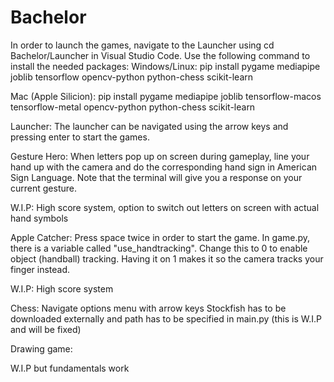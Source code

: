 # Bachelor
In order to launch the games, navigate to the Launcher using
cd Bachelor/Launcher in Visual Studio Code.
Use the following command to install the needed packages:
Windows/Linux: pip install pygame mediapipe joblib tensorflow opencv-python python-chess scikit-learn

Mac (Apple Silicion): pip install pygame mediapipe joblib tensorflow-macos tensorflow-metal opencv-python python-chess scikit-learn

Launcher:
The launcher can be navigated using the arrow keys and pressing enter to start the games.

Gesture Hero: 
When letters pop up on screen during gameplay, line your hand up with the camera and do the corresponding hand sign in American Sign Language.
Note that the terminal will give you a response on your current gesture.

W.I.P: High score system, option to switch out letters on screen with actual hand symbols

Apple Catcher:
Press space twice in order to start the game.
In game.py, there is a variable called "use_handtracking". Change this to 0 to enable object (handball) tracking. Having it on 1 makes it so the camera tracks your finger instead.

W.I.P: High score system

Chess:
Navigate options menu with arrow keys
Stockfish has to be downloaded externally and path has to be specified in main.py (this is W.I.P and will be fixed)

Drawing game:

W.I.P but fundamentals work
